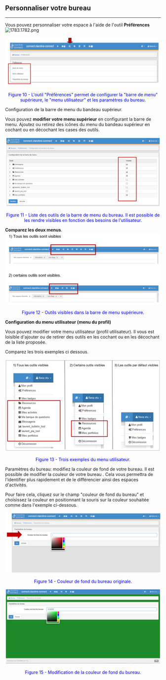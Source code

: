 ## Personnaliser votre bureau

---

Vous pouvez personnaliser votre espace à l'aide de l'outil **Préférences** ![1783.1782.png](http://www.claroline.net/uploads/custom/images/1782.png)

![](images/fig10.png)

<p style="text-align: center; color: blue">Figure 10 - L'outil "Préférences" permet de configurer la "barre de menu" supérieure, le "menu utilisateur" et les paramètres du bureau.</p>

Configuration de la barre de menu du bandeau supérieur.

Vous pouvez **modifier votre menu supérieur** en configurant la barre de menu. Ajoutez ou retirez des icônes du menu du bandeau supérieur en cochant ou en décochant les cases des outils.

![](images/fig11.png)

<p style="text-align: center; color: blue">Figure 11 - Liste des outils de la barre de menu du bureau. Il est possible de les rendre visibles en fonction des besoins de l'utilisateur.</p>

**Comparez les deux menus**.
![](images/fig12.png)

<p style="text-align: center; color: blue">Figure 12 - Outils visibles dans la barre de menu supérieure.</p>

**Configuration du menu utilisateur (menu du profil)**

Vous pouvez modifier votre menu utilisateur (profil utilisateur). Il vous est loisible d'ajouter ou de retirer des outils en les cochant ou en les décochant de la liste proposée.

Comparez les trois exemples ci dessous.

![](images/fig13.png)

<p style="text-align: center; color: blue">Figure 13 - Trois exemples du menu utilisateur.</p>

Paramètres du bureau: modifiez la couleur de fond de votre bureau.
Il est possible de modifier la couleur de votre bureau . Cela vous permettra de l'identifier plus rapidement et de le différencier ainsi des espaces d'activités.

Pour faire cela, cliquez sur le champ "couleur de fond du bureau" et choisissez la couleur en positionnant la souris sur la couleur souhaitée comme dans l'exemple ci-dessous.

![](images/fig14.png)

<p style="text-align: center; color: blue">Figure 14 - Couleur de fond du bureau originale.</p>

![](images/fig15.png)

<p style="text-align: center; color: blue">Figure 15 - Modification de la couleur de fond du bureau.</p>
